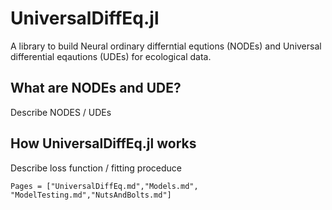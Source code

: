 # UniversalDiffEq.jl

A library to build Neural ordinary differntial equtions (NODEs) and Universal differential eqautions (UDEs) for ecological data.

## What are NODEs and UDE?

Describe NODES / UDEs 

## How UniversalDiffEq.jl works

Describe loss function / fitting proceduce 

```@contents
Pages = ["UniversalDiffEq.md","Models.md", "ModelTesting.md","NutsAndBolts.md"]
```



